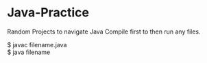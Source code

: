 # Java-Practice
  Random Projects to navigate Java
  Compile first to then run any files.

$ javac filename.java	
$ java filename
